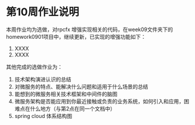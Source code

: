 # 第10周作业说明

本周作业均为选做，对rpcfx 增强实现相关的代码，在week09文件夹下的homework0901项目中，继续更新，已实现的增强功能如下：

1. XXXX
2. XXXX

其他完成的选做作业为：

1. 技术架构演进认识的总结
2. 对微服务的特点、能解决什么问题和适用于什么场景的总结
3. 能想到的微服务相关技术框架和中间件的脑图
4. 微服务架构是否能应用到你最近接触或负责的业务系统，如何引入和应用，困难点在什么地方（与第2点在同一个文档中）
5. spring cloud 体系结构图

